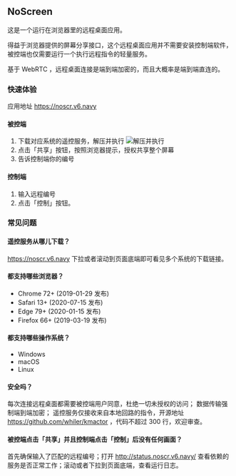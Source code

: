 ## NoScreen ##

这是一个运行在浏览器里的远程桌面应用。

得益于浏览器提供的屏幕分享接口，这个远程桌面应用并不需要安装控制端软件，被控端也仅需要运行一个执行远程指令的轻量服务。

基于 WebRTC ，远程桌面连接是端到端加密的，而且大概率是端到端直连的。

### 快速体验 ###

应用地址 <https://noscr.v6.navy>

#### 被控端 ####

1. 下载对应系统的遥控服务，解压并执行
    ![解压并执行](https://i.imgur.com/jtDpIc4.png)
2. 点击「共享」按钮，按照浏览器提示，授权共享整个屏幕
3. 告诉控制端你的编号

#### 控制端 ####

1. 输入远程编号
2. 点击「控制」按钮。

### 常见问题 ###

#### 遥控服务从哪儿下载？ ####

<https://noscr.v6.navy> 下拉或者滚动到页面底端即可看见多个系统的下载链接。

#### 都支持哪些浏览器？ ####

- Chrome 72+ (2019-01-29 发布)
- Safari 13+ (2020-07-15 发布)
- Edge 79+ (2020-01-15 发布)
- Firefox 66+ (2019-03-19 发布)

#### 都支持哪些操作系统？ ####

- Windows
- macOS
- Linux

#### 安全吗？ ####

每次连接远程桌面都需要被控端用户同意，杜绝一切未授权的访问；
数据传输强制端到端加密；
遥控服务仅接收来自本地回路的指令，开源地址 https://github.com/whiler/kmactor ，代码不超过 300 行，欢迎审查。

#### 被控端点击「共享」并且控制端点击「控制」后没有任何画面？ ####

首先确保输入了匹配的远程编号；打开 <http://status.noscr.v6.navy/> 查看依赖的服务是否正常工作；滚动或者下拉到页面底端，查看运行日志。
